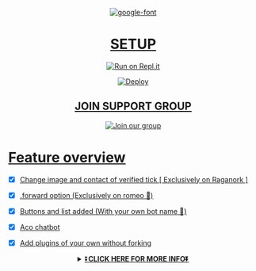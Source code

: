 <div align="center">

<a href="https://bit.ly/3lC8I7t"><img src="https://www.linkpicture.com/q/LPic614d2ed1210cf676708793.png" alt="google-font" border="0"></a>
  <a  src="https://fontmeme.com/permalink/211005/637ae3b7500558dc9ef1521af68a6984.png" alt="grand-theft-auto-font" height="39" width="350" border="0"></a>

  # <u> SETUP <u>
  
[![Run on Repl.it](https://www.linkpicture.com/q/Untitled-3_10.jpg)](https://replit.com/@souravkl11/Raganork-QR)

[![Deploy](https://www.linkpicture.com/q/heroku.jpg)](https://cntr.click/t4XYC1k)
     

## <u> JOIN SUPPORT GROUP <u>

<a href="https://www.linkpicture.com/q/20211016_085422.jpg"><img src="https://upload.wikimedia.org/wikipedia/commons/thumb/6/6b/WhatsApp.svg/766px-WhatsApp.svg.png" alt="Join our group" height="50" width="50" border="0"></a>
  
<div align="left">
 
  # Feature overview
  
- [x] Change image and contact of verified tick [ Exclusively on Raganork ]

- [x] .forward option (Exclusively on romeo 🥳)

- [x] Buttons and list added (With your own bot name 🥳)

- [x] Aco chatbot
  
- [x] Add plugins of your own without forking

<div align="center">  
<details>
    <summary>⏬<b>CLICK HERE FOR MORE INFO⏬</b></summary>

<div align="center">
  
## [![Typing SVG](https://readme-typing-svg.herokuapp.com?font=Times&color=F7001E&size=25&lines=Raganork+Whatsapp+Bot;With+Tons+of+features;Complete+Malayalam+content;Best+Bgm+Bot;Edited+from+WhatsAsena;Made+By+SouravKL11)](https://bit.ly/3lC8I7t)


  <a href="https://youtu.be/iRLphwWvxrs" target="blank"><img align="center" src="NL.png" height="400" width="450" /></a>
</p>
  
  <p align="center">
<a href="#"><img title="Raganork" src="https://img.shields.io/badge/Raganork-green?colorA=ff0000&colorB=ff0000&style=for-the-badge"></a>
</p>
  <p align="center">
<a href="https://github.com/souravkl11"><img title="Author" src="https://img.shields.io/badge/Author-souravkl11-raganork/Raganork?color=000000&style=for-the-badge&logo=whatsapp"></a>
</p>
</div>
<p align="center">
Project created by <a href="https://github.com/souravkl11">souravkl11</a> to make it public
    <br>
       | © |
        Reserved |
    <br> 
</p>

----

  <p align="center">
  <a href="httsp://github.com/souravkl11/Raganork">
    <img src="https://img.shields.io/github/repo-size/souravkl11/Raganork?color=green&label=Repo%20total%20size&style=plastic">
<p align="center">
<a href="https://github.com/souravkl11/followers"><img title="Followers" src="https://img.shields.io/github/followers/souravkl11?color=f7df1e&style=flat-square"></a>
<a href="https://github.com/souravkl11/Raganork/stargazers/"><img title="Stars" src="https://img.shields.io/github/stars/souravkl11/Raganork?color=f7df1e&style=flat-square"></a>
<a href="https://github.com/souravkl11/Raganork/network/members"><img title="Forks" src="https://img.shields.io/github/forks/souravkl11/Raganork?color=f7df1e&style=flat-square"></a>


<h3 align="center">Contact Me:</h3>
<p align="center">
<a href="https://instagram.com/sourav-mp4" target="blank"><img align="center" src="https://cdn.jsdelivr.net/npm/simple-icons@3.0.1/icons/instagram.svg" alt="kyrie.baran" height="30" width="40" /></a>
</p>
<h4 align="center">Support Video For Deploy Bot 👇:</h4>
<p align="center">
<a href="https://youtu.be/iRLphwWvxrs" target="blank"><img align="center" src="https://i.ytimg.com/vi/iRLphwWvxrs/maxresdefault.jpg" height="180" width="300" /></a>

<div align="left">

  # 🔄 (T&C) Can I fork and edit this bot?
As per the license, You Can But We Will Not Support. 🙃
  
  # Feature overview
  
- [x] Change image and contact of verified tick [ Exclusively on Raganork ]

- [x] Change all major images and names of your bot

- [x] Aco chatbot
  
- [x] Add plugins of your own without forking

- [x] Buttons and list added (With your own bot name 🥳)
  
  
  
<div align="center">

## 📢 Guide
### Join Support Group 👇
   
<br>
  <div align="center">
    
  [![join](https://opportunitiesforyoungkenyans.co.ke/wp-content/uploads/2020/05/images.png-whatsapp.png)](https://chat.whatsapp.com/ClnLdmPpRh1BjtAY86njhN)


    
## Setup
<div align="center">

  ### <u> Simple Method <u>
  Step-1: Click on scan qr code and get asena code
  
  Step-2: Deploy To Heroku
  
  Step 3: Turn on worker
  
[![Run on Repl.it](https://www.linkpicture.com/q/Untitled-3_10.jpg)](https://replit.com/@souravkl11/Raganork-QR)

[![Deploy](https://www.linkpicture.com/q/heroku.jpg)](https://bit.ly/3hrN7gU)
     <div align="left">
<br>
<br >

[![SOURAVKL11](https://github.com/Platane/snk/raw/output/github-contribution-grid-snake.svg)](https://bit.ly/2XqQKMU)
   


### ⚠️ മുന്നറിയിപ്പ്! 
```
യൂസർബോട്ട് കാരണം; നിങ്ങളുടെ WhatsApp അക്കൗണ്ട് നിരോധിച്ചേക്കാം.
ഇതൊരു ഓപ്പൺ സോഴ്സ് പ്രോജക്റ്റാണ്, നിങ്ങൾ ചെയ്യുന്ന എല്ലാത്തിനും നിങ്ങൾ ഉത്തരവാദിയാണ്.
തീർച്ചയായും, Raganork Developer ഉത്തരവാദിത്തം ഏറ്റെടുക്കുന്നില്ല.
Raganork സ്ഥാപിക്കുന്നതിലൂടെ, നിങ്ങൾ ഈ ഉത്തരവാദിത്തങ്ങൾ സ്വീകരിച്ചതായി കണക്കാക്കപ്പെടുന്നു.
വ്യാജ നമ്പറുകൾ ഉപയോഗിച്ച് ഉപയോഗിക്കാൻ ശ്രമിക്കുക.
```

## Number ban ആവുന്നതിന്റെ കാരണം?

<div align="center">
  <img border-radius: 15px src="https://www.linkpicture.com/q/LPic6155b9b63a0db214707442.png" width="200" height="200"/>
  <p align="center">

## Developers
  <div align="center">
    
  [![souravkl11](https://github.com/souravkl11.png?size=100)](https://github.com/souravkl11) 
----|
   [Sourav Kalathingal](https://github.com/souravkl11) 
Base, Bug Fixes, Modules
  </div>
   
  
## License
This project is protected by `GNU General Public Licence v3.0` license.

### Disclaimer
`WhatsApp` name, its variations and the logo are registered trademarks of Facebook. We have nothing to do with the registered trademark

  <div align="center">
  
[![Typing SVG](https://readme-typing-svg.herokuapp.com?font=Bomber+Escort&color=F70000&size=30&lines=Killadism+never+ends)](https://bit.ly/3lC8I7t)
